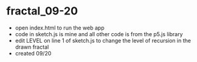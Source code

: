 # fractal_09-20
- open index.html to run the web app
- code in sketch.js is mine and all other code is from the p5.js library
- edit LEVEL on line 1 of sketch.js to change the level of recursion in the drawn fractal
- created 09/20
